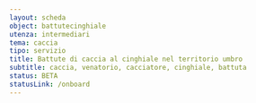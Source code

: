 ```yaml
---
layout: scheda
object: battutecinghiale
utenza: intermediari
tema: caccia
tipo: servizio
title: Battute di caccia al cinghiale nel territorio umbro
subtitle: caccia, venatorio, cacciatore, cinghiale, battuta
status: BETA
statusLink: /onboard
---
```

